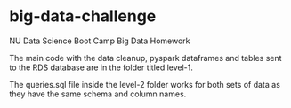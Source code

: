 # big-data-challenge
NU Data Science Boot Camp Big Data Homework 

The main code with the data cleanup, pyspark dataframes and tables sent to the RDS database are in the folder titled level-1. 

The queries.sql file inside the level-2 folder works for both sets of data as they have the same schema and column names. 
